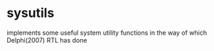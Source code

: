 # sysutils
implements some useful system utility functions in the way of which Delphi(2007) RTL has done
